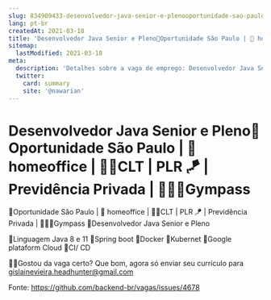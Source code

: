 ```yaml
---
slug: 834909433-desenvolvedor-java-senior-e-plenooportunidade-sao-paulo-homeoffice-clt-plr-previdencia-privada-gympass
lang: pt-br
createdAt: 2021-03-18
title: 'Desenvolvedor Java Senior e Pleno🎯Oportunidade São Paulo | 💯 homeoffice | ✍🏼CLT | PLR 🪁 | Previdência Privada | 🏃🏾‍♀️Gympass - Vaga de Emprego'
sitemap:
  lastModified: 2021-03-18
meta:
  description: 'Detalhes sobre a vaga de emprego: Desenvolvedor Java Senior e Pleno🎯Oportunidade São Paulo | 💯 homeoffice | ✍🏼CLT | PLR 🪁 | Previdência Privada | 🏃🏾‍♀️Gympass'
  twitter:
    card: summary
    site: '@nawarian'
---
```


# Desenvolvedor Java Senior e Pleno🎯Oportunidade São Paulo | 💯 homeoffice | ✍🏼CLT | PLR 🪁 | Previdência Privada | 🏃🏾‍♀️Gympass

🎯Oportunidade São Paulo | 💯 homeoffice | ✍🏼CLT | PLR 🪁 | Previdência Privada | 🏃🏾‍♀️Gympass
🎯Desenvolvedor Java Senior e Pleno

📍Linguagem Java 8 e 11
📍Spring boot
📍Docker
📍Kubernet
📍Google plataform Cloud
📍CI/ CD

👌🏻Gostou da vaga certo? Que bom, agora só enviar seu currículo para gislainevieira.headhunter@gmail.com

Fonte: https://github.com/backend-br/vagas/issues/4678